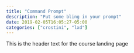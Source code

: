 ```yaml
---
title: "Command Prompt"
description: "Put some bling in your prompt"
date: 2019-02-05T16:05:27-05:00
categories: ["crostini", "lxd"]
---
```


This is the header text for the course landing page